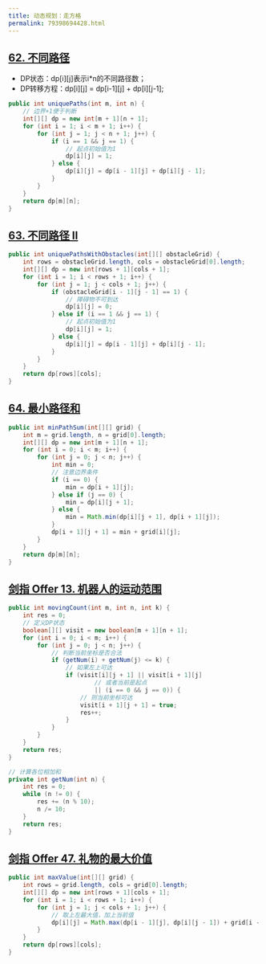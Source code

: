 ```yaml
---
title: 动态规划：走方格
permalink: 79398694428.html
---
```


## [62. 不同路径](https://leetcode-cn.com/problems/unique-paths/)

- DP状态：dp[i][j]表示i*n的不同路径数；
- DP转移方程：dp[i][j] = dp[i-1][j] + dp[i][j-1];

```java
public int uniquePaths(int m, int n) {
    // 边界+1便于判断
    int[][] dp = new int[m + 1][n + 1];
    for (int i = 1; i < m + 1; i++) {
        for (int j = 1; j < n + 1; j++) {
            if (i == 1 && j == 1) {
                // 起点初始值为1
                dp[i][j] = 1;
            } else {
                dp[i][j] = dp[i - 1][j] + dp[i][j - 1];
            }
        }
    }
    return dp[m][n];
}
```

## [63. 不同路径 II](https://leetcode-cn.com/problems/unique-paths-ii/)

```java
public int uniquePathsWithObstacles(int[][] obstacleGrid) {
    int rows = obstacleGrid.length, cols = obstacleGrid[0].length;
    int[][] dp = new int[rows + 1][cols + 1];
    for (int i = 1; i < rows + 1; i++) {
        for (int j = 1; j < cols + 1; j++) {
            if (obstacleGrid[i - 1][j - 1] == 1) {
                // 障碍物不可到达
                dp[i][j] = 0;
            } else if (i == 1 && j == 1) {
                // 起点初始值为1
                dp[i][j] = 1;
            } else {
                dp[i][j] = dp[i - 1][j] + dp[i][j - 1];
            }
        }
    }
    return dp[rows][cols];
}
```

## [64. 最小路径和](https://leetcode-cn.com/problems/minimum-path-sum/)

```java
public int minPathSum(int[][] grid) {
    int m = grid.length, n = grid[0].length;
    int[][] dp = new int[m + 1][n + 1];
    for (int i = 0; i < m; i++) {
        for (int j = 0; j < n; j++) {
            int min = 0;
            // 注意边界条件
            if (i == 0) {
                min = dp[i + 1][j];
            } else if (j == 0) {
                min = dp[i][j + 1];
            } else {
                min = Math.min(dp[i][j + 1], dp[i + 1][j]);
            }
            dp[i + 1][j + 1] = min + grid[i][j];
        }
    }
    return dp[m][n];
}
```

## [剑指 Offer 13. 机器人的运动范围](https://leetcode-cn.com/problems/ji-qi-ren-de-yun-dong-fan-wei-lcof/)

```java
public int movingCount(int m, int n, int k) {
    int res = 0;
    // 定义DP状态
    boolean[][] visit = new boolean[m + 1][n + 1];
    for (int i = 0; i < m; i++) {
        for (int j = 0; j < n; j++) {
            // 判断当前坐标是否合法
            if (getNum(i) + getNum(j) <= k) {
                // 如果左上可达
                if (visit[i][j + 1] || visit[i + 1][j]
                        // 或者当前是起点
                        || (i == 0 && j == 0)) {
                    // 则当前坐标可达
                    visit[i + 1][j + 1] = true;
                    res++;
                }
            }
        }
    }
    return res;
}

// 计算各位相加和
private int getNum(int n) {
    int res = 0;
    while (n != 0) {
        res += (n % 10);
        n /= 10;
    }
    return res;
}
```

## [剑指 Offer 47. 礼物的最大价值](https://leetcode-cn.com/problems/li-wu-de-zui-da-jie-zhi-lcof/)

```java
public int maxValue(int[][] grid) {
    int rows = grid.length, cols = grid[0].length;
    int[][] dp = new int[rows + 1][cols + 1];
    for (int i = 1; i < rows + 1; i++) {
        for (int j = 1; j < cols + 1; j++) {
            // 取上左最大值，加上当前值
            dp[i][j] = Math.max(dp[i - 1][j], dp[i][j - 1]) + grid[i - 1][j - 1];
        }
    }
    return dp[rows][cols];
}
```

